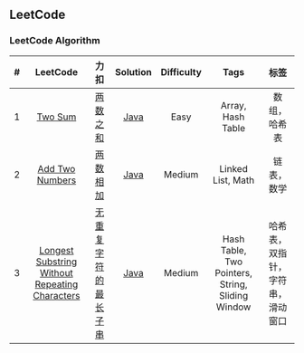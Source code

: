 
## LeetCode

### LeetCode Algorithm

|  #  | LeetCode | 力扣 | Solution | Difficulty | Tags | 标签 |
| :--: | :--: | :--: | :--: | :--: | :--: | :--: |
|1|[Two Sum](https://leetcode.com/problems/two-sum/)|[两数之和](https://leetcode-cn.com/problems/two-sum)|[Java](./algorithms/0001_two_sum/0001_two_sum.md)|Easy|Array, Hash Table|数组，哈希表|
|2|[Add Two Numbers](https://leetcode.com/problems/add-two-numbers/)|[两数相加](https://leetcode-cn.com/problems/add-two-numbers/)|[Java](./algorithms/0003_longest_substring_without_repeating_characters/0003_longest_substring_without_repeating_characters.md)|Medium|Linked List, Math|链表，数学|
|3|[Longest Substring Without Repeating Characters](https://leetcode.com/problems/longest-substring-without-repeating-characters/)|[无重复字符的最长子串](https://leetcode-cn.com/problems/longest-substring-without-repeating-characters/)|[Java](./algorithms/0002_add_two_numbers/0002_add_two_numbers.md)|Medium|Hash Table, Two Pointers, String, Sliding Window|哈希表，双指针，字符串，滑动窗口|